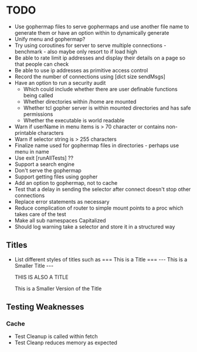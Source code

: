 # TODO

* Use gophermap files to serve gophermaps and use another file name to generate them
  or have an option within to dynamically generate
* Unify menu and gophermap?
* Try using coroutines for server to serve multiple connections - benchmark - also maybe only resort to if load high
* Be able to rate limit ip addresses and display their details on a page
  so that people can check
* Be able to use ip addresses as primitive access control
* Record the number of connections using [dict size sendMsgs]
* Have an option to run a security audit
  - Which could include whether there are user definable functions being called
  - Whether directories within /home are mounted
  - Whether tcl gopher server is within mounted directories and has safe permissions
  - Whether the executable is world readable
* Warn if userName in menu items is > 70 character or contains non-printable characters
* Warn if selector string is > 255 characters
* Finalize name used for gophermap files in directories - perhaps use menu in name
* Use exit [runAllTests] ??
* Support a search engine
* Don't serve the gophermap
* Support getting files using gopher
* Add an option to gophermap, not to cache
* Test that a delay in sending the selector after connect doesn't stop other connections
* Replace error statements as necessary
* Reduce complication of router to simple mount points to a proc which takes
  care of the test
* Make all sub namespaces Capitalized
* Should log warning take a selector and store it in a structured way

## Titles
* List different styles of titles such as
  === This is a Title ===
  --- This is a Smaller Title ---

  THIS IS ALSO A TITLE

  This is a Smaller Version of the Title


## Testing Weaknesses

### Cache
* Test Cleanup is called within fetch
* Test Cleanp reduces memory as expected
